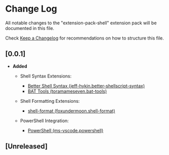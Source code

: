 # Change Log

All notable changes to the "extension-pack-shell" extension pack will be documented in this file.

Check [Keep a Changelog](http://keepachangelog.com/) for recommendations on how to structure this file.

## [0.0.1]

- **Added**
  - Shell Syntax Extensions:
    - [Better Shell Syntax (jeff-hykin.better-shellscript-syntax)](https://marketplace.visualstudio.com/items?itemName=jeff-hykin.better-shellscript-syntax)
    - [BAT Tools (toramameseven.bat-tools)](https://marketplace.visualstudio.com/items?itemName=toramamesever.bat-tools)

  - Shell Formatting Extensions:
    - [shell-format (foxundermoon.shell-format)](https://marketplace.visualstudio.com/items?itemName=foxundermoon.shell-format)

  - PowerShell Integration:
    - [PowerShell (ms-vscode.powershell)](https://marketplace.visualstudio.com/items?itemName=ms-vscode.powershell)

## [Unreleased]
